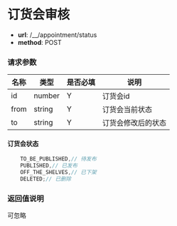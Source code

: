 订货会审核
=======

- **url**: /__/appointment/status
- **method**: POST


### 请求参数

| 名称 |  类型  | 是否必填 |        说明        |
|------|--------|----------|--------------------|
| id   | number | Y        | 订货会id           |
| from | string | Y        | 订货会当前状态     |
| to   | string | Y        | 订货会修改后的状态 |

#### 订货会状态

```java
    TO_BE_PUBLISHED,// 待发布
    PUBLISHED,// 已发布
    OFF_THE_SHELVES,// 已下架
    DELETED;// 已删除
```
### 返回值说明

可忽略

